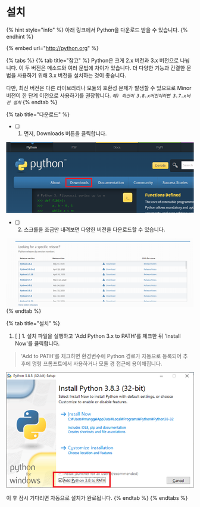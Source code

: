 # 설치

{% hint style="info" %}
아래 링크에서 Python을 다운로드 받을 수 있습니다. 
{% endhint %}

{% embed url="http://python.org" %}

{% tabs %}
{% tab title="참고" %}
Python은 크게 2.x 버전과 3.x 버전으로 나뉩니다. 이 두 버전은 메소드와 여러 문법에 차이가 있습니다. 더 다양한 기능과 간결한 문법을 사용하기 위해  3.x 버전을 설치하는 것이 좋습니다.

다만, 최신 버전은 다른 라이브러리나 모듈의 호환성 문제가 발생할 수 있으므로 Minor 버전이 한 단계 이전으로 사용하기를 권장합니다. _`예) 최신이 3.8.x버전이라면 3.7.x버전 설치`_
{% endtab %}

{% tab title="다운로드" %}
* [ ]  1. 먼저, Downloads 버튼을 클릭합니다.

![Downloads &#xBC84;&#xD2BC;](../.gitbook/assets/image%20%282%29.png)

* [ ]  2. 스크롤을 조금만 내려보면 다양한 버전을 다운로드할 수 있습니다.

![&#xC5EC;&#xB7EC;&#xAC00;&#xC9C0; &#xC124;&#xCE58; &#xD30C;&#xC77C;&#xB4E4;](../.gitbook/assets/image%20%283%29.png)
{% endtab %}

{% tab title="설치" %}
1. [ ]  1. 설치 파일을 실행하고 'Add Python 3.x to PATH'를 체크한 뒤 'Install Now'를 클릭합니다.

> 'Add to PATH'를 체크하면 환경변수에 Python 경로가 자동으로 등록되어 추 후에 명령 프롬프트에서 사용하거나 모듈 경 접근에 용이해집니다.

![Add Python 3.x to Path &#xCCB4;&#xD06C;](../.gitbook/assets/image%20%284%29.png)

이 후 잠시 기다리면 자동으로 설치가 완료됩니다.
{% endtab %}
{% endtabs %}





